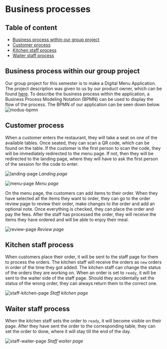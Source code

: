 # Business processes

## Table of content
- [Business process within our group project](#business-process-within-our-group-project)
- [Customer process](#customer-process)
- [Kitchen staff process](#kitchen-staff-process)
- [Waiter staff process](#waiter-staff-process)

## Business process within our group project
Our group project for this semester is to make a Digital Menu Application. The project description was given to us by our product owner, which can be found [here](../design&analysis/digital-menu-application-project-description.md). To describe the business process within the application, a Business Process Modeling Notation (BPMN) can be used to display the flow of the process. The BPMN of our application can be seen down below.
![modus-bpmn](../images/modus-bpmn.png)

## Customer process
When a customer enters the restaurant, they will take a seat on one of the available tables. Once seated, they can scan a QR code, which can be found on the table. If the customer is the first person to scan the code, they will be immediately redirected to the menu page. If not, then they will be redirected to the landing page, where they will have to ask the first person of the session for the code to enter.

![landing-page](../images/design-landing-page.png)
*Landing page*

![menu-page](../images/design-menu-page.png)
*Menu page*

On the menu page, the customers can add items to their order. When they have selected all the items they want to order, they can go to the order review page to review their order, make changes to the order and add an optional note. Once everything is checked, they can place the order and pay the fees. After the staff has processed the order, they will receive the items they have ordered and will be able to enjoy their meal.

![review-page](../images/design-review-page.png)
*Review page*

## Kitchen staff process
When customers place their order, it will be sent to the staff page for them to process the orders. The kitchen staff will receive the orders as `new` orders in order of the time they got added. The kitchen staff can change the status of the orders they are working on. When an order is set to `ready`, it will be sent to the waiter side of the staff page. Should they accidentally set the status of the wrong order, they can always return them to the correct one.

![staff-kitchen-page](../images/design-staff-kp.png)
*Staff kitchen page*

## Waiter staff process
When the kitchen staff sets the order to `ready`, it will become visible on their page. After they have sent the order to the corresponding table, they can set the order to done, where it will stay till the end of the day.

![staff-waiter-page](../images/design-staff-wp.png)
*Staff waiter page*